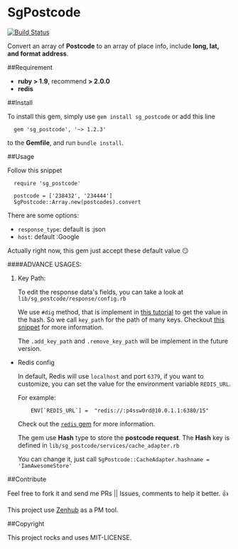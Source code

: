 # SgPostcode

[![Build
Status](https://travis-ci.org/ManagedApplicationServices/sg_postcode.svg?branch=master)](https://travis-ci.org/ManagedApplicationServices/sg_postcode)

Convert an array of **Postcode** to an array of place info, include **long, lat, and format address**.


##Requirement

- **ruby > 1.9**, recommend **> 2.0.0**
- **redis**

##Install

 To install this gem, simply use `gem install sg_postcode` or add this line

 ```
   gem 'sg_postcode', '~> 1.2.3'
 ```
 to the **Gemfile**, and run `bundle install`.


##Usage

Follow this snippet

  ```
    require 'sg_postcode'

	postcode = ['238432', '234444']
    SgPostcode::Array.new(postcodes).convert
  ```

There are some options:

- `response_type`: default is :json
- `host`: default :Google

Actually right now, this gem just accept these default value :smirk:

####ADVANCE USAGES:


1. Key Path:

	To edit the response data's fields, you can take a look at `lib/sg_postcode/response/config.rb`

	We use `#dig` method, that is implement in [this tutorial](http://thingsinabucket.com/2015/07/01/three_little_hacks/) to get the value in the hash. So we call `key_path` for the path of many keys.
	Checkout [this snippet](https://github.com/ManagedApplicationServices/sg_postcode/blob/develop/lib/sg_postcode/response/json_output.rb#L41-L45) for more information.

	The `.add_key_path` and `.remove_key_path` will be implement in the future version.

- Redis config

	In default, Redis will use `localhost` and port `6379`, if you want to customize, you can set the value for the environment variable `REDIS_URL`.

	For example:

	```
		ENV[`REDIS_URL`] =  "redis://:p4ssw0rd@10.0.1.1:6380/15"
	```

	Check out the [`redis` gem](https://github.com/redis/redis-rb#getting-started) for more information.

	The gem use **Hash** type to store the **postcode request**. The **Hash** key is defined in `lib/sg_postcode/services/cache_adapter.rb`

	You can change it, just call `SgPostcode::CacheAdapter.hashname = 'IamAwesomeStore'`


##Contribute

Feel free to fork it and send me PRs || Issues, comments to help it better. :+1:

This project use [Zenhub](http://zenhub.io) as a PM tool.

##Copyright

This project rocks and uses MIT-LICENSE.
